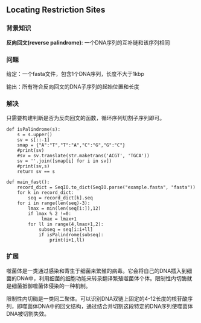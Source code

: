 ## Locating Restriction Sites

### 背景知识

**反向回文(reverse palindrome)**: 一个DNA序列的互补链和该序列相同

### 问题

给定：一个fasta文件，包含1个DNA序列，长度不大于1kbp

输出：所有符合反向回文的DNA子序列的起始位置和长度

###  解决

只需要构建判断是否为反向回文的函数，循环序列切割子序列即可。

    def isPalindrome(s):
        s = s.upper()
        sv = s[::-1]
        smap = {"A":"T","T":"A","C":"G","G":"C"}
        #print(sv)
        #sv = sv.translate(str.maketrans('ACGT', 'TGCA'))
        sv = ''.join([smap[i] for i in sv])
        #print(sv,s)
        return sv == s

    def main_fast():
        record_dict = SeqIO.to_dict(SeqIO.parse("example.fasta", "fasta"))
        for k in record_dict:
            seq = record_dict[k].seq
        for i in range(len(seq)-3):
            lmax = min(len(seq[i:]),12)
            if lmax % 2 !=0:
                 lmax = lmax+1
            for ll in range(4,lmax+1,2):
                subseq = seq[i:i+ll]
                if isPalindrome(subseq):
                    print(i+1,ll)

### 扩展

噬菌体是一类通过感染和寄生于细菌来繁殖的病毒。它会将自己的DNA插入到细菌的DNA中，利用细菌的细胞功能来转录翻译繁殖噬菌体个体。限制性内切酶就是细菌抵御噬菌体侵染的一种机制。

限制性内切酶是一类同二聚体。可以识别DNA双链上固定的4-12长度的核苷酸序列，即噬菌体DNA中的回文结构，通过结合并切割这段特定的DNA序列使噬菌体DNA被切割失效。
